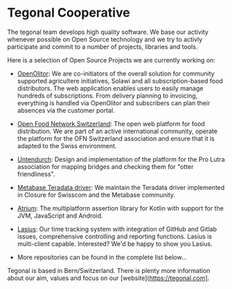 # Tegonal Cooperative

The tegonal team develops high quality software. We base our activity whenever possible on Open Source technology and we try to activly participate and commit to a number of projects, libraries and tools. 

Here is a selection of Open Source Projects we are currently working on:

- [OpenOlitor](https://github.com/openolitor): We are co-initiators of the overall solution for community supported agricultere initiatives, Solawi and all subscription-based food distributors. The web application enables users to easily manage hundreds of subscriptions. From delivery planning to invoicing, everything is handled via OpenOlitor and subscribers can plan their absences via the customer portal.

- [Open Food Network Switzerland](https://www.openfoodswitzerland.ch): The open web platform for food distribution. We are part of an active international community, operate the platform for the OFN Switzerland association and ensure that it is adapted to the Swiss environment.

- [Untendurch](https://github.com/prolutra/untendurch): Design and implementation of the platform for the Pro Lutra association for mapping bridges and checking them for "otter friendliness".

- [Metabase Teradata driver](https://github.com/swisscom-bigdata/metabase-teradata-driver): We maintain the Teradata driver implemented in Closure for Swisscom and the Metabase community.

- [Atrium](https://github.com/robstoll/atrium): The multiplatform assertion library for Kotlin with support for the JVM, JavaScript and Android.

- [Lasius](https://github.com/tegonal/lasius): Our time tracking system with integration of GitHub and Gitlab issues, comprehensive controlling and reporting functions. Lasius is multi-client capable. Interested? We'd be happy to show you Lasius.

- More repositories can be found in the complete list below...

Tegonal is based in Bern/Switzerland. There is plenty more information about our aim, values and focus on our [website](https://tegonal.com].

